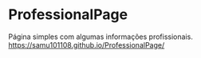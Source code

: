 # ProfessionalPage
Página simples com algumas informações profissionais.
https://samu101108.github.io/ProfessionalPage/
